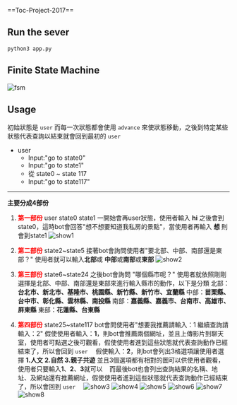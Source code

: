 ==Toc-Project-2017==
## Run the sever

```shell
python3 app.py
```

## Finite State Machine
![fsm](./img/show-fsm.png)

## Usage
初始狀態是 `user` 而每一次狀態都會使用 `advance` 來使狀態移動，之後到特定某些狀態代表查詢以結束就會回到最初的 `user`

* user 
    - Input:"go to state0"
    - Input:"go to state1"
    - 從 state0 ~ state 117
    - Input:"go to state117"
---
**主要分成4部份**
1. **<font color="red">第一部份</font>**
    user state0 state1 
    一開始會再user狀態，使用者輸入 **hi** 之後會到state0，這時bot會回答"想不想要知道我私房的景點"，當使用者再輸入 **想** 則會到state1
![show1](./img/show1.jpg)

2. **<font color="red">第二部份</font>**
    state2~state5
    接著bot會詢問使用者"要北部、中部、南部還是東部？" 使用者就可以輸入**北部**或 **中部**或**南部**或**東部**
![show2](./img/show2.jpg)

3. **<font color="red">第三部份</font>**
    state6~state24
    之後bot會詢問 "哪個縣市呢？"
    使用者就依照剛剛選擇是北部、中部、南部還是東部來進行輸入縣市的動作，以下是分類
    北部：**台北市、新北市、基隆市、桃園縣、新竹縣、新竹市、宜蘭縣**
    中部：**苗栗縣、台中市、彰化縣、雲林縣、南投縣**
    南部：**嘉義縣、嘉義市、台南市、高雄市、屏東縣**
    東部：**花蓮縣、台東縣**
4. **<font color="red">第四部份</font>**
    state25~state117
    bot會問使用者"想要我推薦請輸入：1 繼續查詢請輸入：2"
    假使使用者輸入：**1**，則bot會推薦兩個網址，並且上傳影片到聊天室，使用者可點選之後可觀看，假使使用者進到這些狀態就代表查詢動作已經結束了，所以會回到 `user`　
    假使輸入：**2**，則bot會列出3格選項讓使用者選擇
    **1.人文**
    **2.自然**
    **3.親子共遊**
    並且3個選項都有相對的圖可以供使用者觀看，使用者只要輸入**1**、**2**、**3**就可以
    而最後bot也會列出查詢結果的名稱、地址、及網站還有推薦網址，假使使用者進到這些狀態就代表查詢動作已經結束了，所以會回到 `user`　
![show3](./img/show3.jpg)
![show4](./img/show4.jpg)
![show5](./img/show5.jpg)
![show6](./img/show6.jpg)
![show7](./img/show7.jpg)
![show8](./img/show8.jpg)
